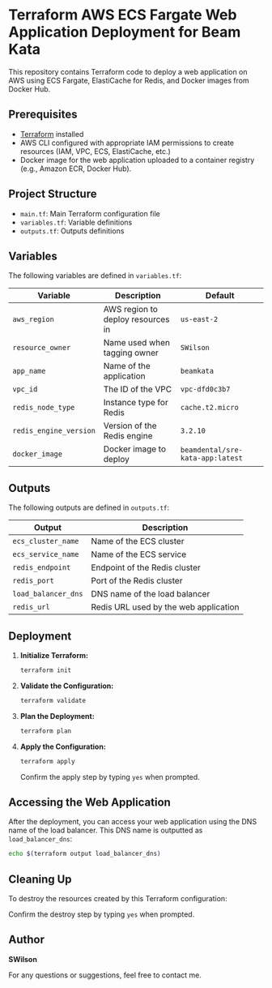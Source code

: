 # Terraform AWS ECS Fargate Web Application Deployment for Beam Kata

This repository contains Terraform code to deploy a web application on AWS using ECS Fargate, ElastiCache for Redis, and Docker images from Docker Hub.

## Prerequisites

- [Terraform](https://www.terraform.io/downloads.html) installed
- AWS CLI configured with appropriate IAM permissions to create resources (IAM, VPC, ECS, ElastiCache, etc.)
- Docker image for the web application uploaded to a container registry (e.g., Amazon ECR, Docker Hub).
  

## Project Structure

- `main.tf`: Main Terraform configuration file
- `variables.tf`: Variable definitions
- `outputs.tf`: Outputs definitions

## Variables

The following variables are defined in `variables.tf`:

| Variable             | Description                             | Default                          |
|----------------------|-----------------------------------------|----------------------------------|
| `aws_region`         | AWS region to deploy resources in       | `us-east-2`                      |
| `resource_owner`     | Name used when tagging owner            | `SWilson`                        |
| `app_name`           | Name of the application                 | `beamkata`                       |
| `vpc_id`             | The ID of the VPC                       | `vpc-dfd0c3b7`                   |
| `redis_node_type`    | Instance type for Redis                 | `cache.t2.micro`                 |
| `redis_engine_version` | Version of the Redis engine            | `3.2.10`                         |
| `docker_image`       | Docker image to deploy                  | `beamdental/sre-kata-app:latest` |

## Outputs

The following outputs are defined in `outputs.tf`:

| Output              | Description                             |
|---------------------|-----------------------------------------|
| `ecs_cluster_name`  | Name of the ECS cluster                 |
| `ecs_service_name`  | Name of the ECS service                 |
| `redis_endpoint`    | Endpoint of the Redis cluster           |
| `redis_port`        | Port of the Redis cluster               |
| `load_balancer_dns` | DNS name of the load balancer           |
| `redis_url`         | Redis URL used by the web application   |

## Deployment

1. **Initialize Terraform:**

    ```sh
    terraform init
    ```

2. **Validate the Configuration:**

    ```sh
    terraform validate
    ```

3. **Plan the Deployment:**

    ```sh
    terraform plan
    ```

4. **Apply the Configuration:**

    ```sh
    terraform apply
    ```

    Confirm the apply step by typing `yes` when prompted.

## Accessing the Web Application

After the deployment, you can access your web application using the DNS name of the load balancer. This DNS name is outputted as `load_balancer_dns`:

```sh
echo $(terraform output load_balancer_dns)
```

## Cleaning Up

To destroy the resources created by this Terraform configuration:


Confirm the destroy step by typing `yes` when prompted.


## Author

**SWilson**

For any questions or suggestions, feel free to contact me.
